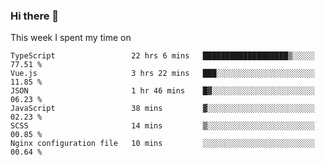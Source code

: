 ### Hi there 👋

<!--
**qiruohan/qiruohan** is a ✨ _special_ ✨ repository because its `README.md` (this file) appears on your GitHub profile.

Here are some ideas to get you started:

- 🔭 I’m currently working on ...
- 🌱 I’m currently learning ...
- 👯 I’m looking to collaborate on ...
- 🤔 I’m looking for help with ...
- 💬 Ask me about ...
- 📫 How to reach me: ...
- 😄 Pronouns: ...
- ⚡ Fun fact: ...
-->

This week I spent my time on 
<!--START_SECTION:waka-->

```text
TypeScript                 22 hrs 6 mins   ███████████████████▒░░░░░   77.51 %
Vue.js                     3 hrs 22 mins   ███░░░░░░░░░░░░░░░░░░░░░░   11.85 %
JSON                       1 hr 46 mins    █▓░░░░░░░░░░░░░░░░░░░░░░░   06.23 %
JavaScript                 38 mins         ▓░░░░░░░░░░░░░░░░░░░░░░░░   02.23 %
SCSS                       14 mins         ▒░░░░░░░░░░░░░░░░░░░░░░░░   00.85 %
Nginx configuration file   10 mins         ░░░░░░░░░░░░░░░░░░░░░░░░░   00.64 %
```

<!--END_SECTION:waka-->
